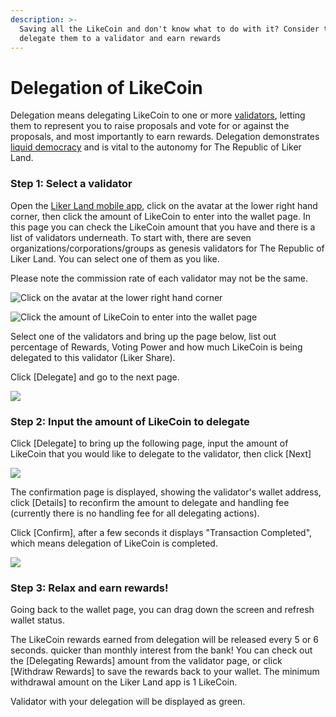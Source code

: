 ```yaml
---
description: >-
  Saving all the LikeCoin and don't know what to do with it? Consider to
  delegate them to a validator and earn rewards
---
```


# Delegation of LikeCoin

Delegation means delegating LikeCoin to one or more [validators](https://docs.like.co/user-guide/about/background#9d28), letting them to represent you to raise proposals and vote for or against the proposals, and most importantly to earn rewards. Delegation demonstrates [liquid democracy](https://docs.like.co/user-guide/liquid-democracy) and is vital to the autonomy for The Republic of Liker Land.

### Step 1: Select a validator

Open the [Liker Land mobile app](https://docs.like.co/user-guide/reader/download), click on the avatar at the lower right hand corner, then click the amount of LikeCoin to enter into the wallet page. In this page you can check the LikeCoin amount that you have and there is a list of validators underneath. To start with, there are seven organizations/corporations/groups as genesis validators for The Republic of Liker Land. You can select one of them as you like.

Please note the commission rate of each validator may not be the same.

![Click on the avatar at the lower right hand corner](../../.gitbook/assets/img_2324.jpg)

![Click the amount of LikeCoin to enter into the wallet page](../../.gitbook/assets/delegate.png)

Select one of the validators and bring up the page below, list out percentage of Rewards, Voting Power and how much LikeCoin is being delegated to this validator \(Liker Share\).

Click \[Delegate\] and go to the next page.

![](../../.gitbook/assets/likecoin-matters-en.png)

### **Step 2: Input the amount of LikeCoin to delegate**

Click \[Delegate\] to bring up the following page, input the amount of LikeCoin that you would like to delegate to the validator, then click \[Next\]  


![](../../.gitbook/assets/img_2087.png)

The confirmation page is displayed, showing the validator's wallet address, click \[Details\] to reconfirm the amount to delegate and handling fee \(currently there is no handling fee for all delegating actions\).

Click \[Confirm\], after a few seconds it displays "Transaction Completed", which means delegation of LikeCoin is completed.

![](../../.gitbook/assets/img_2089.png)

### **Step 3: Relax and earn rewards!**

Going back to the wallet page, you can drag down the screen and refresh wallet status.

The LikeCoin rewards earned from delegation will be released every 5 or 6 seconds. quicker than monthly interest from the bank! You can check out the \[Delegating Rewards\] amount from the validator page, or click \[Withdraw Rewards\] to save the rewards back to your wallet. The minimum withdrawal amount on the Liker Land app is 1 LikeCoin.

Validator with your delegation will be displayed as green.

